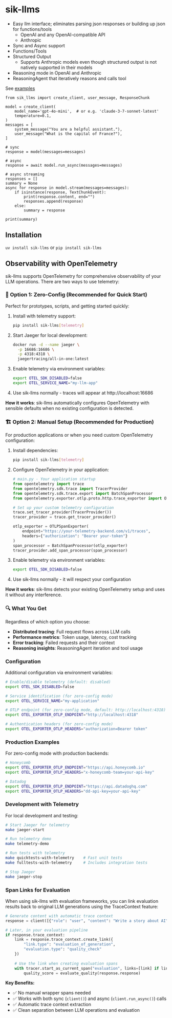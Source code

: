 # sik-llms

- Easy llm interface; eliminates parsing json responses or building up json for functions/tools
    - OpenAI and any OpenAI-compatible API
    - Anthropic
- Sync and Async support
- Functions/Tools
- Structured Output
    - Supports Anthropic models even though structured output is not natively supported in their models
- Reasoning mode in OpenAI and Anthropic
- ReasoningAgent that iteratively reasons and calls tool

See [examples](https://github.com/shane-kercheval/sik-llms/blob/main/examples/examples.ipynb)

```
from sik_llms import create_client, user_message, ResponseChunk

model = create_client(
    model_name='gpt-4o-mini',  # or e.g. 'claude-3-7-sonnet-latest'
    temperature=0.1,
)
messages = [
    system_message("You are a helpful assistant."),
    user_message("What is the capital of France?"),
]

# sync
response = model(messages=messages)

# async
response = await model.run_async(messages=messages)

# async streaming
responses = []
summary = None
async for response in model.stream(messages=messages):
    if isinstance(response, TextChunkEvent):
        print(response.content, end="")
        responses.append(response)
    else:
        summary = response

print(summary)
```

## Installation

`uv install sik-llms` or `pip install sik-llms`

## Observability with OpenTelemetry

sik-llms supports OpenTelemetry for comprehensive observability of your LLM operations. There are two ways to use telemetry:

### 🚀 Option 1: Zero-Config (Recommended for Quick Start)

Perfect for prototypes, scripts, and getting started quickly:

1. Install with telemetry support:

   ```bash
   pip install sik-llms[telemetry]
   ```

2. Start Jaeger for local development:

   ```bash
   docker run -d --name jaeger \
     -p 16686:16686 \
     -p 4318:4318 \
     jaegertracing/all-in-one:latest
   ```

3. Enable telemetry via environment variables:

   ```bash
   export OTEL_SDK_DISABLED=false
   export OTEL_SERVICE_NAME="my-llm-app"
   ```

4. Use sik-llms normally - traces will appear at http://localhost:16686

**How it works**: sik-llms automatically configures OpenTelemetry with sensible defaults when no existing configuration is detected.

### 🏗️ Option 2: Manual Setup (Recommended for Production)

For production applications or when you need custom OpenTelemetry configuration:

1. Install dependencies:
   ```bash
   pip install sik-llms[telemetry]
   ```

2. Configure OpenTelemetry in your application:
   ```python
   # main.py - Your application startup
   from opentelemetry import trace
   from opentelemetry.sdk.trace import TracerProvider
   from opentelemetry.sdk.trace.export import BatchSpanProcessor
   from opentelemetry.exporter.otlp.proto.http.trace_exporter import OTLPSpanExporter

   # Set up your custom telemetry configuration
   trace.set_tracer_provider(TracerProvider())
   tracer_provider = trace.get_tracer_provider()

   otlp_exporter = OTLPSpanExporter(
       endpoint="https://your-telemetry-backend.com/v1/traces",
       headers={"authorization": "Bearer your-token"}
   )
   span_processor = BatchSpanProcessor(otlp_exporter)
   tracer_provider.add_span_processor(span_processor)
   ```

3. Enable telemetry via environment variables:
   ```bash
   export OTEL_SDK_DISABLED=false
   ```

4. Use sik-llms normally - it will respect your configuration

**How it works**: sik-llms detects your existing OpenTelemetry setup and uses it without any interference.

### 🔍 What You Get

Regardless of which option you choose:
- **Distributed tracing**: Full request flows across LLM calls
- **Performance metrics**: Token usage, latency, cost tracking  
- **Error tracking**: Failed requests and their context
- **Reasoning insights**: ReasoningAgent iteration and tool usage

### Configuration

Additional configuration via environment variables:

```bash
# Enable/disable telemetry (default: disabled)
export OTEL_SDK_DISABLED=false

# Service identification (for zero-config mode)
export OTEL_SERVICE_NAME="my-application"

# OTLP endpoint (for zero-config mode, default: http://localhost:4318)
export OTEL_EXPORTER_OTLP_ENDPOINT="http://localhost:4318"

# Authentication headers (for zero-config mode)
export OTEL_EXPORTER_OTLP_HEADERS="authorization=Bearer token"
```

### Production Examples

For zero-config mode with production backends:

```bash
# Honeycomb
export OTEL_EXPORTER_OTLP_ENDPOINT="https://api.honeycomb.io"
export OTEL_EXPORTER_OTLP_HEADERS="x-honeycomb-team=your-api-key"

# Datadog
export OTEL_EXPORTER_OTLP_ENDPOINT="https://api.datadoghq.com"
export OTEL_EXPORTER_OTLP_HEADERS="dd-api-key=your-api-key"
```

### Development with Telemetry

For local development and testing:

```bash
# Start Jaeger for telemetry
make jaeger-start

# Run telemetry demo
make telemetry-demo

# Run tests with telemetry
make quicktests-with-telemetry    # Fast unit tests
make fulltests-with-telemetry     # Includes integration tests

# Stop Jaeger
make jaeger-stop
```

### Span Links for Evaluation

When using sik-llms with evaluation frameworks, you can link evaluation results back to original LLM generations using the TraceContext feature:

```python
# Generate content with automatic trace context
response = client([{"role": "user", "content": "Write a story about AI"}])

# Later, in your evaluation pipeline
if response.trace_context:
    link = response.trace_context.create_link({
        "link.type": "evaluation_of_generation",
        "evaluation.type": "quality_check"
    })
    
    # Use the link when creating evaluation spans
    with tracer.start_as_current_span("evaluation", links=[link] if link else []):
        quality_score = evaluate_quality(response.response)
```

**Key Benefits:**
- ✅ No manual wrapper spans needed
- ✅ Works with both sync (`client()`) and async (`client.run_async()`) calls
- ✅ Automatic trace context extraction
- ✅ Clean separation between LLM operations and evaluation
